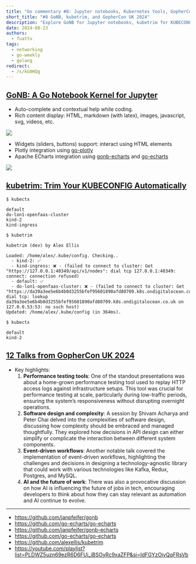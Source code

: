 ```yaml
---
title: "Go commentary #8: Jupyter notebooks, Kubernetes tools, GopherCon talks"
short_title: "#8 GoNB, kubetrim, and GopherCon UK 2024"
description: "Explore GoNB for Jupyter notebooks, kubetrim for KUBECONFIG management, and key highlights from GopherCon UK 2024 talks, covering performance testing, software design, event-driven workflows, and AI's impact on tech jobs."
date: 2024-08-23
authors:
  - fuatto
tags:
  - networking
  - go-weekly
  - golang
redirect:
  - /s/kG0HQg
---
```


## [GoNB: A Go Notebook Kernel for Jupyter](https://github.com/janpfeifer/gonb)

- Auto-complete and contextual help while coding.
- Rich content display: HTML, markdown (with latex), images, javascript, svg, videos, etc.

![](assets/go-commentary-aug-23_gonb-auto-complete.webp)

- Widgets (sliders, buttons) support: interact using HTML elements
- Plotly integration using [go-plotly](https://github.com/go-echarts/go-echarts)
- Apache ECharts integration using [gonb-echarts](https://github.com/janpfeifer/gonb-echarts) and [go-echarts](https://github.com/go-echarts/go-echarts)

![](assets/go-commentary-aug-23_gonb-chart.webp)

## [kubetrim: Trim Your KUBECONFIG Automatically](https://github.com/alexellis/kubetrim)

```cli
$ kubectx

default
do-lon1-openfaas-cluster
kind-2
kind-ingress

$ kubetrim

kubetrim (dev) by Alex Ellis

Loaded: /home/alex/.kube/config. Checking..
  - kind-2: ✅
  - kind-ingress: ❌ - (failed to connect to cluster: Get "https://127.0.0.1:40349/api/v1/nodes": dial tcp 127.0.0.1:40349: connect: connection refused)
  - default: ✅
  - do-lon1-openfaas-cluster: ❌ - (failed to connect to cluster: Get "https://da39a3ee5e6b4b0d3255bfef95601890afd80709.k8s.ondigitalocean.co.uk/api/v1/nodes": dial tcp: lookup da39a3ee5e6b4b0d3255bfef95601890afd80709.k8s.ondigitalocean.co.uk on 127.0.0.53:53: no such host)
Updated: /home/alex/.kube/config (in 364ms).

$ kubectx

default
kind-2
```

## [12 Talks from GopherCon UK 2024](https://youtube.com/playlist?list=PLDWZ5uzn69ezR6D6FUj_iBSOyRc9xaZFP&si=IdFGYzOivQqFRsVb)

- Key highlights:
  1. **Performance testing tools**: One of the standout presentations was about a home-grown performance testing tool used to replay HTTP access logs against infrastructure setups. This tool was crucial for performance testing at scale, particularly during low-traffic periods, ensuring the system’s responsiveness without disrupting overnight operations.
  2. **Software design and complexity**: A session by Shivam Acharya and Peter Chai delved into the complexities of software design, discussing how complexity should be embraced and managed thoughtfully. They explored how decisions in API design can either simplify or complicate the interaction between different system components.
  3. **Event-driven workflows**: Another notable talk covered the implementation of event-driven workflows, highlighting the challenges and decisions in designing a technology-agnostic library that could work with various technologies like Kafka, Redux, Postgres, and MySQL.
  4. **AI and the future of work**: There was also a provocative discussion on how AI is influencing the future of jobs in tech, encouraging developers to think about how they can stay relevant as automation and AI continue to evolve.

---

- https://github.com/janpfeifer/gonb
- https://github.com/go-echarts/go-echarts
- https://github.com/janpfeifer/gonb-echarts
- https://github.com/go-echarts/go-echarts
- https://github.com/alexellis/kubetrim
- https://youtube.com/playlist?list=PLDWZ5uzn69ezR6D6FUj_iBSOyRc9xaZFP&si=IdFGYzOivQqFRsVb
